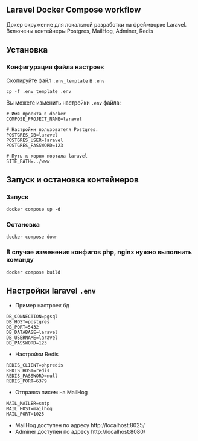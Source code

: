 ## Laravel Docker Compose workflow
Докер окружение для локальной разработки на фреймворке Laravel. Включены контейнеры Postgres, MailHog, Adminer, Redis

## Установка

### Конфигурация файла настроек

Скопируйте файл `.env_template` в `.env`

```
cp -f .env_template .env
```

Вы можете изменить настройки ```.env``` файла:

```
# Имя проекта в docker
COMPOSE_PROJECT_NAME=laravel

# Настройки пользователя Postgres.
POSTGRES_DB=laravel
POSTGRES_USER=laravel
POSTGRES_PASSWORD=123

# Путь к корню портала laravel
SITE_PATH=../www
```

## Запуск и остановка контейнеров
### Запуск
```
docker compose up -d
```

### Остановка
```
docker compose down
```

### В случае изменения конфигов php, nginx нужно выполнить команду
```
docker compose build
```

## Настройки laravel ```.env```
- Пример настроек бд 
```
DB_CONNECTION=pgsql
DB_HOST=postgres
DB_PORT=5432
DB_DATABASE=laravel
DB_USERNAME=laravel
DB_PASSWORD=123
```
- Настройки Redis
```
REDIS_CLIENT=phpredis
REDIS_HOST=redis
REDIS_PASSWORD=null
REDIS_PORT=6379
```
- Отправка писем на MailHog
```
MAIL_MAILER=smtp
MAIL_HOST=mailhog
MAIL_PORT=1025
```
- MailHog доступен по адресу http://localhost:8025/
- Adminer доступен по адресу http://localhost:8080/
